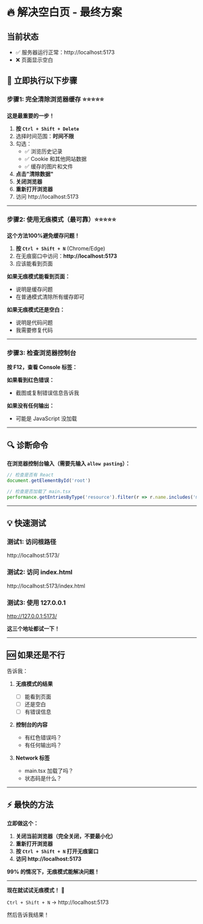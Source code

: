 # 🔥 解决空白页 - 最终方案

## 当前状态
- ✅ 服务器运行正常：http://localhost:5173
- ❌ 页面显示空白

## 🎯 立即执行以下步骤

### 步骤1: 完全清除浏览器缓存 ⭐⭐⭐⭐⭐

**这是最重要的一步！**

1. **按 `Ctrl + Shift + Delete`**
2. 选择时间范围：**时间不限**
3. 勾选：
   - ✅ 浏览历史记录
   - ✅ Cookie 和其他网站数据
   - ✅ 缓存的图片和文件
4. **点击"清除数据"**
5. **关闭浏览器**
6. **重新打开浏览器**
7. 访问 http://localhost:5173

---

### 步骤2: 使用无痕模式（最可靠）⭐⭐⭐⭐⭐

**这个方法100%避免缓存问题！**

1. **按 `Ctrl + Shift + N`** (Chrome/Edge)
2. 在无痕窗口中访问：**http://localhost:5173**
3. 应该能看到页面

**如果无痕模式能看到页面：**
- 说明是缓存问题
- 在普通模式清除所有缓存即可

**如果无痕模式还是空白：**
- 说明是代码问题
- 我需要修复代码

---

### 步骤3: 检查浏览器控制台

**按 F12，查看 Console 标签：**

**如果看到红色错误：**
- 截图或复制错误信息告诉我

**如果没有任何输出：**
- 可能是 JavaScript 没加载

---

## 🔍 诊断命令

**在浏览器控制台输入（需要先输入 `allow pasting`）：**

```javascript
// 检查是否有 React
document.getElementById('root')

// 检查是否加载了 main.tsx
performance.getEntriesByType('resource').filter(r => r.name.includes('main'))
```

---

## 💡 快速测试

### 测试1: 访问根路径
http://localhost:5173/

### 测试2: 访问 index.html
http://localhost:5173/index.html

### 测试3: 使用 127.0.0.1
http://127.0.0.1:5173/

**这三个地址都试一下！**

---

## 🆘 如果还是不行

告诉我：

1. **无痕模式的结果**
   - [ ] 能看到页面
   - [ ] 还是空白
   - [ ] 有错误信息

2. **控制台的内容**
   - 有红色错误吗？
   - 有任何输出吗？

3. **Network 标签**
   - main.tsx 加载了吗？
   - 状态码是什么？

---

## ⚡ 最快的方法

**立即做这个：**

1. **关闭当前浏览器（完全关闭，不要最小化）**
2. **重新打开浏览器**
3. **按 `Ctrl + Shift + N` 打开无痕窗口**
4. **访问 http://localhost:5173**

**99% 的情况下，无痕模式能解决问题！**

---

**现在就试试无痕模式！** 🚀

`Ctrl + Shift + N` → http://localhost:5173

然后告诉我结果！

